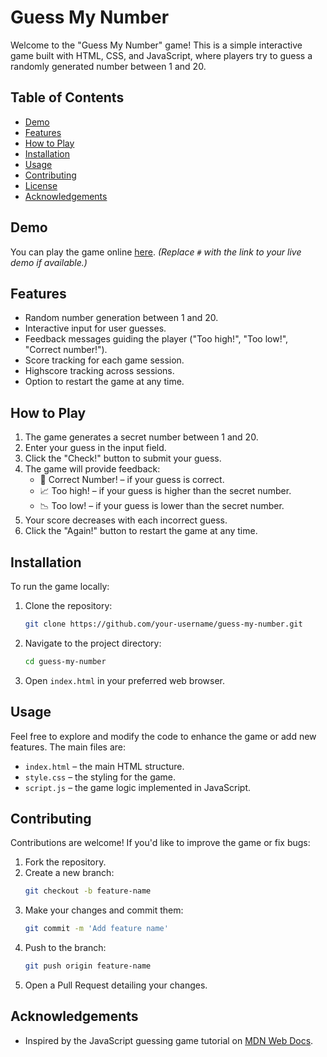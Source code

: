 # Guess My Number

Welcome to the "Guess My Number" game! This is a simple interactive game built with HTML, CSS, and JavaScript, where players try to guess a randomly generated number between 1 and 20.

## Table of Contents

- [Demo](#demo)
- [Features](#features)
- [How to Play](#how-to-play)
- [Installation](#installation)
- [Usage](#usage)
- [Contributing](#contributing)
- [License](#license)
- [Acknowledgements](#acknowledgements)

## Demo

You can play the game online [here](#). *(Replace `#` with the link to your live demo if available.)*

## Features

- Random number generation between 1 and 20.
- Interactive input for user guesses.
- Feedback messages guiding the player ("Too high!", "Too low!", "Correct number!").
- Score tracking for each game session.
- Highscore tracking across sessions.
- Option to restart the game at any time.

## How to Play

1. The game generates a secret number between 1 and 20.
2. Enter your guess in the input field.
3. Click the "Check!" button to submit your guess.
4. The game will provide feedback:
   - 🎉 Correct Number! – if your guess is correct.
   - 📈 Too high! – if your guess is higher than the secret number.
   - 📉 Too low! – if your guess is lower than the secret number.
5. Your score decreases with each incorrect guess.
6. Click the "Again!" button to restart the game at any time.

## Installation

To run the game locally:

1. Clone the repository:
   ```bash
   git clone https://github.com/your-username/guess-my-number.git
   ```
2. Navigate to the project directory:
   ```bash
   cd guess-my-number
   ```
3. Open `index.html` in your preferred web browser.

## Usage

Feel free to explore and modify the code to enhance the game or add new features. The main files are:

- `index.html` – the main HTML structure.
- `style.css` – the styling for the game.
- `script.js` – the game logic implemented in JavaScript.

## Contributing

Contributions are welcome! If you'd like to improve the game or fix bugs:

1. Fork the repository.
2. Create a new branch:
   ```bash
   git checkout -b feature-name
   ```
3. Make your changes and commit them:
   ```bash
   git commit -m 'Add feature name'
   ```
4. Push to the branch:
   ```bash
   git push origin feature-name
   ```
5. Open a Pull Request detailing your changes.

## Acknowledgements

- Inspired by the JavaScript guessing game tutorial on [MDN Web Docs](https://developer.mozilla.org/en-US/docs/Learn/JavaScript/First_steps/A_first_splash).
